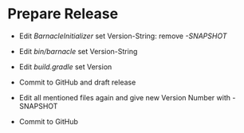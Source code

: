 # Prepare Release

* Edit *BarnacleInitializer* set Version-String: remove *-SNAPSHOT*

* Edit *bin/barnacle* set Version-String

* Edit *build.gradle* set Version

* Commit to GitHub and draft release

* Edit all mentioned files again and give new Version Number with -SNAPSHOT

* Commit to GitHub


